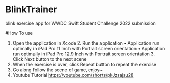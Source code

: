 # BlinkTrainer
blink exercise app for WWDC Swift Student Challenge 2022 submission

#How To use
1. Open the application in Xcode 2. Run the application
• Application run optimally in iPad Pro 11 Inch with Portrait screen orientation
• Application run optimally in iPad Pro 12.9 Inch with Portrait screen orientation 3. Click Next button to the next scene
4. When the exercise is over, click Repeat button to repeat the exercise
5. Go along follow the scene of game, enjoy~
6. Youtube Tutorial https://youtube.com/shorts/pkJzsajsu28
